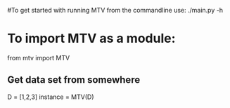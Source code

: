 #To get started with running MTV from the commandline use:
./main.py -h

# To import MTV as a module:
from mtv import MTV
## Get data set from somewhere
D = [1,2,3]
instance = MTV(D)

